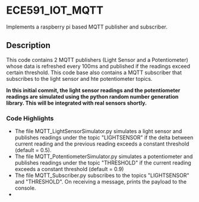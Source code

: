 # ECE591_IOT_MQTT
Implements a raspberry pi based MQTT publisher and subscriber.

## Description
This code contains 2 MQTT publishers (Light Sensor and a Potentiometer) whose data is refreshed every 100ms and published if the readings exceed certain threshold. This code base also contains a MQTT subscriber that subscribes to the light sensor and hte potentiometer topics.

**In this initial commit, the light sensor readings and the potentiometer readings are simulated using the python random number generation library. This will be integrated with real sensors shortly.**

### Code Highlights
  - The file MQTT_LightSensorSimulator.py simulates a light sensor and publishes readings under the topic "LIGHTSENSOR" if the delta between current reading and the previous reading exceeds a constant threshold (default = 0.5).
  - The file MQTT_PotentiometerSimulator.py simulates a potentiometer and publishes readings under the topic "THRESHOLD" if the current reading exceeds a constant threshold (default = 0.9)
  - The file MQTT_Subscriber.py subscribes to the topics "LIGHTSENSOR" and "THRESHOLD". On receiving a message, prints the payload to the console.
  - 

